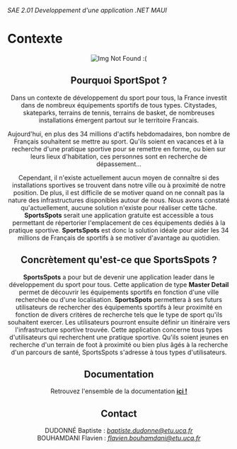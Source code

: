 *SAE 2.01 Developpement d'une application .NET MAUI*
# Contexte
<center>
    <img src="https://demarchesadministratives.fr/images/actualites/2980/journee-nationale-du-sport-scolaire-2020-1.jpg" alt="Img Not Found :(")
</center>
    
## Pourquoi **SportSpot** ?

Dans un contexte de développement du sport pour tous, la France investit dans de nombreux équipements sportifs de tous types. Citystades, skateparks, terrains de tennis, terrains de basket, de nombreuses installations émergent partout sur le territoire Francais.

Aujourd'hui, en plus des 34 millions d'actifs hebdomadaires, bon nombre de Français souhaitent se mettre au sport. Qu'ils soient en vacances et à la recherche d'une pratique sportive pour se remettre en forme, ou bien sur leurs lieux d'habitation, ces personnes sont en recherche de dépassement...

Cependant, il n'existe actuellement aucun moyen de connaître si des installations sportives se trouvent dans notre ville ou à proximité de notre position. De plus, il est difficile de se motiver quand on ne connaît pas la nature des infrastructures disponibles autour de nous. Nous avons constaté qu'actuellement, aucune solution n'existe pour réaliser cette tâche. **SportsSpots** serait une application gratuite est accessible a tous permettant de répertorier l'emplacement de ces équipements dediés à la pratique sportive. **SportsSpots** est donc la solution idéale pour aider les 34 millions de Français de sportifs à se motiver d'avantage au quotidien.

## Concrètement qu'est-ce que SportsSpots ?

**SportsSpots** a pour but de devenir une application leader dans le développement du sport pour tous. Cette application de type **Master Detail** permet de découvrir les équipements sportifs en fonction d'une ville recherchée ou d'une localisation. **SportsSpots** permettera à ses futurs utilisateurs de rechercher des équipements sportifs à leur proximité en fonction de divers critères de recherche tels que le type de sport qu'ils souhaitent exercer. Les utilisateurs pourront ensuite définir un itinéraire vers l'infrastructure sportive trouvée. Cette application concerne tous types d'utilisateurs qui recherchent une pratique sportive. Qu'ils soient jeunes en recherche d'un terrain de foot à proximité ou bien plus âgés à la recherche d'un parcours de santé, SportsSpots s'adresse à tous types d'utilisateurs.

## Documentation 

Retrouvez l'ensemble de la documentation **[ici !](https://codefirst.iut.uca.fr/git/SportsSpot/SportsSpot/wiki/)**
    

## Contact
DUDONNÉ Baptiste : *baptiste.dudonne@etu.uca.fr*
<br>
BOUHAMDANI Flavien : *flavien.bouhamdani@etu.uca.fr*